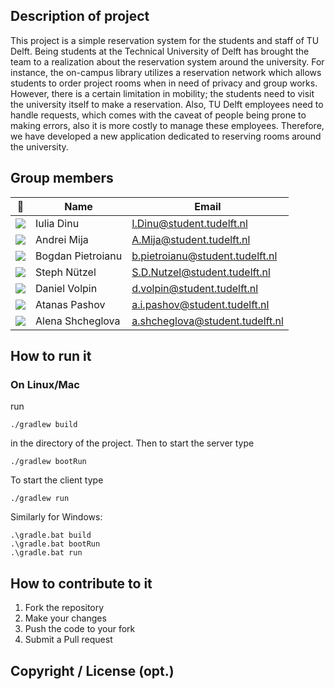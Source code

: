 ## Description of project
This project is a simple reservation system for the students and staff of TU Delft. 
Being students at the Technical University of Delft has brought the team to a realization about the reservation system around the university. 
For instance, the on-campus library utilizes a reservation network which allows students to order project rooms when in need of privacy and group works. 
However, there is a certain limitation in mobility; the students need to visit the university itself to make a reservation. 
Also, TU Delft employees need to handle requests, which comes with the caveat of people being prone to making errors, also it is more costly to manage these employees. 
Therefore, we have developed a new application dedicated to reserving rooms around the university.

## Group members

| 📸 | Name | Email |
|---|---|---|
| ![](https://i.imgur.com/8grMntD.jpg) | Iulia Dinu | I.Dinu@student.tudelft.nl |
| ![](https://secure.gravatar.com/avatar/82124a47694f17516db3b1827918e446?s=800&d=identicon&length=4&size=50) | Andrei Mija | A.Mija@student.tudelft.nl |
| ![](https://secure.gravatar.com/avatar/f3d66b3e971824f31e66891ac173b1e3?s=800&d=identicon&length=4&size=50) | Bogdan Pietroianu | b.pietroianu@student.tudelft.nl|
| ![](https://secure.gravatar.com/avatar/f635ccbcd154fa24e22bed4804e6b59e?s=800&d=identicon&length=4&size=50) | Steph Nützel | S.D.Nutzel@student.tudelft.nl|
| ![](https://secure.gravatar.com/avatar/c81c0f527815098681c77ec3b5b5e860?s=800&d=identicon&length=4&size=50) | Daniel Volpin | d.volpin@student.tudelft.nl |
| ![](https://secure.gravatar.com/avatar/07cb2708c56c94ca1bc69e0055cc5eae?s=800&d=identicon&length=4&size=50) | Atanas Pashov | a.i.pashov@student.tudelft.nl|
| ![](https://secure.gravatar.com/avatar/d0f07d3ac1a1308421210c5c082357a4?s=800&d=identicon&length=4&size=50) | Alena Shcheglova | a.shcheglova@student.tudelft.nl|
<!-- Instructions (remove once assignment has been completed -->
<!-- - Add (only!) your own name to the table above (use Markdown formatting) -->
<!-- - Mention your *student* email address -->
<!-- - Preferably add a recognisable photo, otherwise add your GitLab photo -->
<!-- - (please make sure the photos have the same size) --> 

## How to run it
### On Linux/Mac 
run 
```
./gradlew build
``` 
in the directory of the project.
Then to start the server type
```
./gradlew bootRun
```
To start the client type
```
./gradlew run
```
Similarly for Windows:
```
.\gradle.bat build
.\gradle.bat bootRun
.\gradle.bat run
```
## How to contribute to it
1. Fork the repository
2. Make your changes
4. Push the code to your fork
5. Submit a Pull request

## Copyright / License (opt.)
